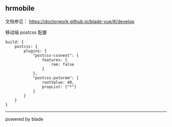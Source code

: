 ## hrmobile

文档参见： https://doctorwork.github.io/blade-vue/#/develop

移动端 postcss 配置
```
build: {
    postcss: {
        plugins: {
            "postcss-cssnext": {
                features: {
                    rem: false
                }
            },
            "postcss-pxtorem": {
                rootValue: 40,
                propList: ["*"]
            }
        }
    }
}
```

---
powered by blade
